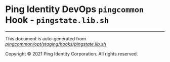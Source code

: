 
# Ping Identity DevOps `pingcommon` Hook - `pingstate.lib.sh`

---
This document is auto-generated from _[pingcommon/opt/staging/hooks/pingstate.lib.sh](https://github.com/pingidentity/pingidentity-docker-builds/blob/master/pingcommon/opt/staging/hooks/pingstate.lib.sh)_

Copyright © 2021 Ping Identity Corporation. All rights reserved.
